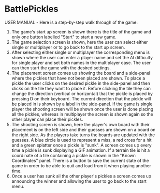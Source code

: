 # BattlePickles
USER MANUAL - Here is a step-by-step walk through of the game:

1. The game's start up screen is shown there is the title of the game and only one button labelled "Start" to start a new game.
2. The game selection screen is shown, here the user can select either single or multiplayer or to go back to the start up screen.
3. After selecting either single or multiplayer the corresponding menu is shown where the user can enter a player name and set the 
AI difficulty for single player and set both names in the multiplayer case. The user can then start the game with the desired settings.
4. The placement screen comes up showing the board and a side-panel where the pickles that have not been placed are shown. 
To place a pickle the user clicks on the desired pickle in the side-panel and then clicks on the tile they want to place it. 
Before clicking the tile they can change the direction (vertical or horizontal) that the pickle is placed by pressing D on their keyboard. 
The current direction that the pickle will be placed in is shown by a label in the side-panel. 
If the game is single player the shooting screen will be shown once the user is done placing all the pickles, whereas in multiplayer the screen 
is shown again so the other player can place their pickles.
5. The shooting screen is shown, here the player's own board with their placement is on the left side and their guesses are shown on a board on the right side. As the players take turns the boards are updated with the guesses. A blue circle is used to represent a miss, a red cross for a hit and a green splatter once a pickle is "sunk". A screen comes up every time a pickle is sunk displaying a GIF animation. If a terrain tile is hit a coordinate of a tile containing a pickle is shown in the "Known Coordinates" panel. There is a button to save the current state of the game in order to be able to quit and load from it when playing another time.
6. Once a user has sunk all the other player's pickles a screen comes up announcing the winner and allowing the user to go back to the start menu.
